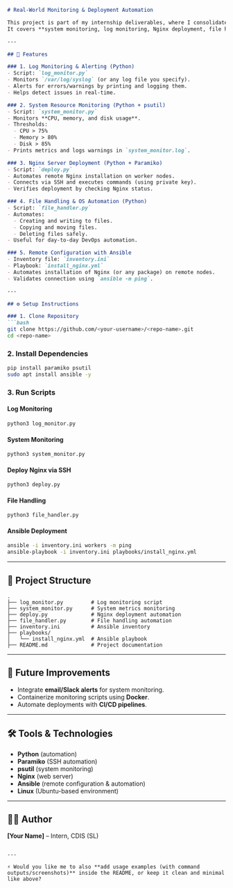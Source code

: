 
````markdown
# Real-World Monitoring & Deployment Automation

This project is part of my internship deliverables, where I consolidated multiple DevOps and automation concepts into a hands-on setup.  
It covers **system monitoring, log monitoring, Nginx deployment, file handling, and remote configuration using Ansible**.

---

## 📌 Features

### 1. Log Monitoring & Alerting (Python)
- Script: `log_monitor.py`
- Monitors `/var/log/syslog` (or any log file you specify).
- Alerts for errors/warnings by printing and logging them.
- Helps detect issues in real-time.

### 2. System Resource Monitoring (Python + psutil)
- Script: `system_monitor.py`
- Monitors **CPU, memory, and disk usage**.
- Thresholds:
  - CPU > 75%
  - Memory > 80%
  - Disk > 85%
- Prints metrics and logs warnings in `system_monitor.log`.

### 3. Nginx Server Deployment (Python + Paramiko)
- Script: `deploy.py`
- Automates remote Nginx installation on worker nodes.
- Connects via SSH and executes commands (using private key).
- Verifies deployment by checking Nginx status.

### 4. File Handling & OS Automation (Python)
- Script: `file_handler.py`
- Automates:
  - Creating and writing to files.
  - Copying and moving files.
  - Deleting files safely.
- Useful for day-to-day DevOps automation.

### 5. Remote Configuration with Ansible
- Inventory file: `inventory.ini`
- Playbook: `install_nginx.yml`
- Automates installation of Nginx (or any package) on remote nodes.
- Validates connection using `ansible -m ping`.

---

## ⚙️ Setup Instructions

### 1. Clone Repository
```bash
git clone https://github.com/<your-username>/<repo-name>.git
cd <repo-name>
````

### 2. Install Dependencies

```bash
pip install paramiko psutil
sudo apt install ansible -y
```

### 3. Run Scripts

#### Log Monitoring

```bash
python3 log_monitor.py
```

#### System Monitoring

```bash
python3 system_monitor.py
```

#### Deploy Nginx via SSH

```bash
python3 deploy.py
```

#### File Handling

```bash
python3 file_handler.py
```

#### Ansible Deployment

```bash
ansible -i inventory.ini workers -m ping
ansible-playbook -i inventory.ini playbooks/install_nginx.yml
```

---

## 📂 Project Structure

```
.
├── log_monitor.py         # Log monitoring script
├── system_monitor.py      # System metrics monitoring
├── deploy.py              # Nginx deployment automation
├── file_handler.py        # File handling automation
├── inventory.ini          # Ansible inventory
├── playbooks/
│   └── install_nginx.yml  # Ansible playbook
├── README.md              # Project documentation
```

---

## 🚀 Future Improvements

* Integrate **email/Slack alerts** for system monitoring.
* Containerize monitoring scripts using **Docker**.
* Automate deployments with **CI/CD pipelines**.

---

## 🛠️ Tools & Technologies

* **Python** (automation)
* **Paramiko** (SSH automation)
* **psutil** (system monitoring)
* **Nginx** (web server)
* **Ansible** (remote configuration & automation)
* **Linux** (Ubuntu-based environment)

---

## 👨‍💻 Author

**\[Your Name]** – Intern, CDIS (SL)

```

---

⚡ Would you like me to also **add usage examples (with command outputs/screenshots)** inside the README, or keep it clean and minimal like above?
```
